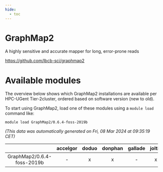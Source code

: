 ```yaml
---
hide:
  - toc
---
```


GraphMap2
=========


A highly sensitive and accurate mapper for long, error-prone reads

https://github.com/lbcb-sci/graphmap2
# Available modules


The overview below shows which GraphMap2 installations are available per HPC-UGent Tier-2cluster, ordered based on software version (new to old).

To start using GraphMap2, load one of these modules using a `module load` command like:

```shell
module load GraphMap2/0.6.4-foss-2019b
```

*(This data was automatically generated on Fri, 08 Mar 2024 at 09:35:19 CET)*  

| |accelgor|doduo|donphan|gallade|joltik|skitty|
| :---: | :---: | :---: | :---: | :---: | :---: | :---: |
|GraphMap2/0.6.4-foss-2019b|-|x|x|-|x|x|
